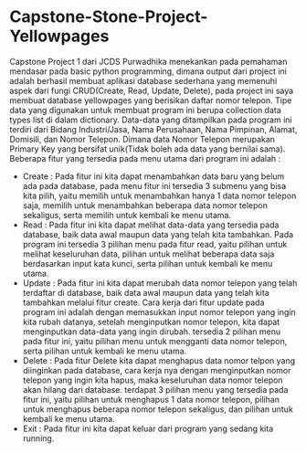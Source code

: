 # Capstone-Stone-Project-Yellowpages
Capstone Project 1 dari JCDS Purwadhika menekankan pada pemahaman mendasar pada basic python programming, dimana output dari project ini adalah berhasil membuat aplikasi database sederhana yang memenuhi aspek dari fungi CRUD(Create, Read, Update, Delete), pada project ini saya membuat database yellowpages yang berisikan daftar nomor telepon. Tipe data yang digunakan untuk membuat program ini berupa collection data types list di dalam dictionary. Data-data yang ditampilkan pada program ini terdiri dari Bidang Industri/Jasa, Nama Perusahaan, Nama Pimpinan, Alamat, Domisili, dan Nomor Telepon. Dimana data Nomor Telepon merupakan Primary Key yang bersifat unik(Tidak boleh ada data yang bernilai sama).
Beberapa fitur yang tersedia pada menu utama dari program ini adalah :
- Create : Pada fitur ini kita dapat menambahkan data baru yang belum ada pada database, pada menu fitur ini tersedia 3 submenu yang bisa kita pilih, yaitu memilih untuk menambahkan hanya 1 data nomor telepon saja, memilih untuk menambahkan beberapa data nomor telepon sekaligus, serta memilih untuk kembali ke menu utama.
- Read : Pada fitur ini kita dapat melihat data-data yang tersedia pada database, baik data awal maupun data yang telah kita tambahkan. Pada program ini tersedia 3 pilihan menu pada fitur read, yaitu pilihan untuk melihat keseluruhan data, pilihan untuk melihat beberapa data saja berdasarkan input kata kunci, serta pilihan untuk kembali ke menu utama.
- Update : Pada fitur ini kita dapat merubah data nomor telepon yang telah terdaftar di database, baik data awal maupun data yang telah kita tambahkan melalui fitur create. Cara kerja dari fitur update pada program ini adalah dengan memasukkan input nomor telepon yang ingin kita rubah datanya, setelah menginputkan nomor telepon, kita dapat menginputkan data-data yang ingin dirubah. tersedia 2 pilihan menu pada fitur ini, yaitu pilihan menu untuk mengganti data nomor telepon, serta pilihan untuk kembali ke menu utama.
- Delete : Pada fitur Delete kita dapat menghapus data nomor telpon yang diinginkan pada database, cara kerja nya dengan menginputkan nomor telepon yang ingin kita hapus, maka keseluruhan data nomor telepon akan hilang dari database. terdapat 3 pilihan menu yang tersedia pada fitur ini, yaitu pilihan untuk menghapus 1 data nomor telepon, pilihan untuk menghapus beberapa nomor telepon sekaligus, dan pilihan untuk kembali ke menu utama.
- Exit : Pada fitur ini kita dapat keluar dari program yang sedang kita running.
